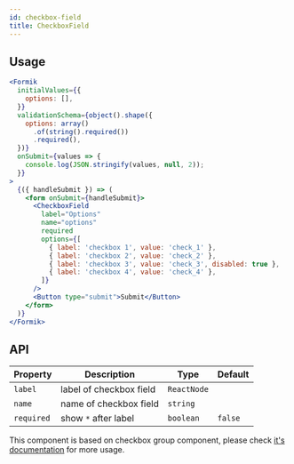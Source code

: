 ```yaml
---
id: checkbox-field
title: CheckboxField
---
```


## Usage

```jsx live
<Formik
  initialValues={{
    options: [],
  }}
  validationSchema={object().shape({
    options: array()
      .of(string().required())
      .required(),
  })}
  onSubmit={values => {
    console.log(JSON.stringify(values, null, 2));
  }}
>
  {({ handleSubmit }) => (
    <form onSubmit={handleSubmit}>
      <CheckboxField
        label="Options"
        name="options"
        required
        options={[
          { label: 'checkbox 1', value: 'check_1' },
          { label: 'checkbox 2', value: 'check_2' },
          { label: 'checkbox 3', value: 'check_3', disabled: true },
          { label: 'checkbox 4', value: 'check_4' },
        ]}
      />
      <Button type="submit">Submit</Button>
    </form>
  )}
</Formik>
```

## API

| Property   | Description             | Type        | Default |
|------------|-------------------------|-------------|---------|
| `label`    | label of checkbox field | `ReactNode` |         |
| `name`     | name of checkbox field  | `string`    |         |
| `required` | show `*` after label    | `boolean`   | `false` |

This component is based on checkbox group component, please check [it's documentation](Checkbox.md#checkboxgroup-1) for more usage.

